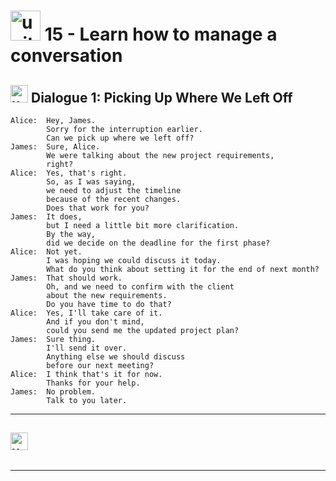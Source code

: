 # <img width="48" height="48" src="https://img.icons8.com/emoji/48/united-kingdom-emoji.png" alt="united-kingdom-emoji"/> 15 - Learn how to manage a conversation

## <img width="28" height="28" src="https://img.icons8.com/emoji/28/united-kingdom-emoji.png" alt="united-kingdom-emoji"/> Dialogue 1: Picking Up Where We Left Off

```
Alice:  Hey, James.
        Sorry for the interruption earlier.
        Can we pick up where we left off?
James:  Sure, Alice.
        We were talking about the new project requirements,
        right?
Alice:  Yes, that's right.
        So, as I was saying,
        we need to adjust the timeline
        because of the recent changes.
        Does that work for you?
James:  It does,
        but I need a little bit more clarification.
        By the way,
        did we decide on the deadline for the first phase?
Alice:  Not yet.
        I was hoping we could discuss it today.
        What do you think about setting it for the end of next month?
James:  That should work.
        Oh, and we need to confirm with the client
        about the new requirements.
        Do you have time to do that?
Alice:  Yes, I'll take care of it.
        And if you don't mind,
        could you send me the updated project plan?
James:  Sure thing.
        I'll send it over.
        Anything else we should discuss
        before our next meeting?
Alice:  I think that's it for now.
        Thanks for your help.
James:  No problem.
        Talk to you later.
```

---

## <img width="28" height="28" src="https://img.icons8.com/emoji/28/united-kingdom-emoji.png" alt="united-kingdom-emoji"/>

```
```

---
